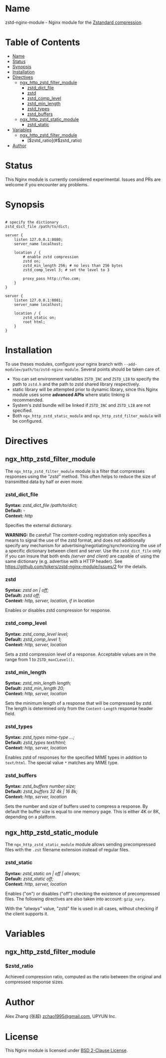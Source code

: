 # Name
zstd-nginx-module - Nginx module for the [Zstandard compression](https://facebook.github.io/zstd/).

# Table of Contents

* [Name](#name)
* [Status](#status)
* [Synopsis](#synopsis)
* [Installation](#installation)
* [Directives](#directives)
  * [ngx_http_zstd_filter_module](#ngx_http_zstd_filter_module)
    * [zstd_dict_file](#zstd_dict_file)
    * [zstd](#zstd)
    * [zstd_comp_level](#zstd_comp_level)
    * [zstd_min_length](#zstd_min_length)
    * [zstd_types](#zstd_types)
    * [zstd_buffers](#zstd_buffers)
  * [ngx_http_zstd_static_module](#ngx_http_zstd_static_module)
    * [zstd_static](#zstd_static)
* [Variables](#variables)
  * [ngx_http_zstd_filter_module](#ngx_http_zstd_filter_module)
    * [$zstd_ratio](#$zstd_ratio)
* [Author](#author)

# Status

This Nginx module is currently considered experimental. Issues and PRs are welcome if you encounter any problems.

# Synopsis

```nginx

# specify the dictionary
zstd_dict_file /path/to/dict;

server {
    listen 127.0.0.1:8080;
    server_name localhost;

    location / {
        # enable zstd compression
        zstd on;
        zstd_min_length 256; # no less than 256 bytes
        zstd_comp_level 3; # set the level to 3

        proxy_pass http://foo.com;
    }
}

server {
    listen 127.0.0.1:8081;
    server_name localhost;

    location / {
        zstd_static on;
        root html;
    }
}
```

# Installation

To use theses modules, configure your nginx branch with `--add-module=/path/to/zstd-nginx-module`. Several points should be taken care of.

* You can set environment variables `ZSTD_INC` and `ZSTD_LIB` to specify the path to `zstd.h` and the path to zstd shared library respectively.
* static library will be attempted prior to dynamic library, since this Nginx module uses some **advanced APIs** where static linking is recommended.
* System's zstd bundle will be linked if `ZSTD_INC` and `ZSTD_LIB` are not specified.
* Both `ngx_http_zstd_static_module` and `ngx_http_zstd_filter_module` will be configured.

# Directives

## ngx_http_zstd_filter_module

The `ngx_http_zstd_filter_module` module is a filter that compresses responses using the _"zstd"_ method. This often helps to reduce the size of transmitted data by half or even more.

### zstd_dict_file

**Syntax:** *zstd_dict_file /path/to/dict;*  
**Default:** *-*  
**Context:** *http*  

Specifies the external dictionary.

**WARNING:** Be careful! The content-coding registration only specifies a means to signal the use of the zstd format, and does not additionally specify any mechanism for advertising/negotiating/synchronizing the use of a specific dictionary between client and server. Use the `zstd_dict_file` only if you can insure that both ends _(server and client)_ are capable of using the same dictionary (e.g. advertise with a HTTP header). See https://github.com/tokers/zstd-nginx-module/issues/2 for the details.

### zstd

**Syntax:** *zstd on | off;*  
**Default:** *zstd off;*  
**Context:** *http, server, location, if in location*

Enables or disables zstd compression for response.

### zstd_comp_level

**Syntax:** *zstd_comp_level level;*  
**Default:** *zstd_comp_level 1;*  
**Context:** *http, server, location*

Sets a zstd compression level of a response. Acceptable values are in the range from 1 to `ZSTD_maxCLevel()`.

### zstd_min_length

**Syntax:** *zstd_min_length length;*  
**Default:** *zstd_min_length 20;*  
**Context:** *http, server, location*

Sets the minimum length of a response that will be compressed by zstd. The length is determined only from the `Content-Length` response header field.

### zstd_types

**Syntax:** *zstd_types mime-type ...;*  
**Default:** *zstd_types text/html;*  
**Context:** *http, server, location*

Enables zstd of responses for the specified MIME types in addition to `text/html`. The special value `*` matches any MIME type.

### zstd_buffers

**Syntax:** *zstd_buffers number size;*  
**Default:** *zstd_buffers 32 4k | 16 8k;*  
**Context:** *http, server, location*

Sets the number and size of buffers used to compress a response. By default the buffer size is equal to one memory page. This is either 4K or 8K, depending on a platform.

## ngx_http_zstd_static_module

The `ngx_http_zstd_static_module` module allows sending precompressed files with the `.zst` filename extension instead of regular files.

### zstd_static

**Syntax:**	*zstd_static on | off | always;*  
**Default:** *zstd_static off;*  
**Context:** *http, server, location*  

Enables ("on") or disables ("off") checking the existence of precompressed files. The following directives are also taken into account: `gzip_vary`.

With the _"always"_ value, "zstd" file is used in all cases, without checking if the client supports it.


# Variables

## ngx_http_zstd_filter_module

### $zstd_ratio

Achieved compression ratio, computed as the ratio between the original and compressed response sizes.

# Author

Alex Zhang (张超) zchao1995@gmail.com, UPYUN Inc.

# License

This Nginx module is licensed under [BSD 2-Clause License](LICENSE).
